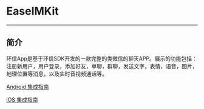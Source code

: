 # EaseIMKit
--------
## 简介
环信App是基于环信SDK开发的一款完整的类微信的聊天APP。展示的功能包括：注册新用户，用户登录，添加好友，单聊，群聊，发送文字，表情，语音，图片，地理位置等消息，以及实时音视频通话等。

[Android 集成指南](https://github.com/easemob/chat-android/blob/master/README.md)

[iOS 集成指南](https://github.com/easemob/chat-ios/blob/master/README.md)
